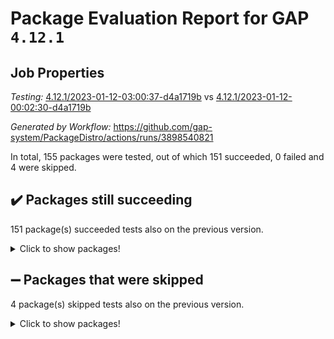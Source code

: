# Package Evaluation Report for GAP `4.12.1`

## Job Properties

*Testing:* [4.12.1/2023-01-12-03:00:37-d4a1719b](https://github.com/gap-system/PackageDistro/blob/data/reports/4.12.1/2023-01-12-03:00:37-d4a1719b) vs [4.12.1/2023-01-12-00:02:30-d4a1719b](https://github.com/gap-system/PackageDistro/blob/data/reports/4.12.1/2023-01-12-00:02:30-d4a1719b)

*Generated by Workflow:* https://github.com/gap-system/PackageDistro/actions/runs/3898540821

In total, 155 packages were tested, out of which 151 succeeded, 0 failed and 4 were skipped.

## :heavy_check_mark: Packages still succeeding

151 package(s) succeeded tests also on the previous version.
<details><summary>Click to show packages!</summary>

- 4ti2interface 2022.09-01 [(success)](https://github.com/gap-system/PackageDistro/actions/runs/3898540821/jobs/6657529860)
- ace 5.6.2 [(success)](https://github.com/gap-system/PackageDistro/actions/runs/3898540821/jobs/6657529954)
- aclib 1.3.2 [(success)](https://github.com/gap-system/PackageDistro/actions/runs/3898540821/jobs/6657530034)
- agt 0.3.1 [(success)](https://github.com/gap-system/PackageDistro/actions/runs/3898540821/jobs/6657530108)
- alnuth 3.2.1 [(success)](https://github.com/gap-system/PackageDistro/actions/runs/3898540821/jobs/6657530187)
- anupq 3.3.0 [(success)](https://github.com/gap-system/PackageDistro/actions/runs/3898540821/jobs/6657530282)
- atlasrep 2.1.6 [(success)](https://github.com/gap-system/PackageDistro/actions/runs/3898540821/jobs/6657530354)
- autodoc 2022.10.20 [(success)](https://github.com/gap-system/PackageDistro/actions/runs/3898540821/jobs/6657530435)
- automata 1.15 [(success)](https://github.com/gap-system/PackageDistro/actions/runs/3898540821/jobs/6657530525)
- automgrp 1.3.2 [(success)](https://github.com/gap-system/PackageDistro/actions/runs/3898540821/jobs/6657530613)
- autpgrp 1.11 [(success)](https://github.com/gap-system/PackageDistro/actions/runs/3898540821/jobs/6657530730)
- cap 2022.12-15 [(success)](https://github.com/gap-system/PackageDistro/actions/runs/3898540821/jobs/6657530803)
- caratinterface 2.3.4 [(success)](https://github.com/gap-system/PackageDistro/actions/runs/3898540821/jobs/6657530871)
- cddinterface 2022.11.01 [(success)](https://github.com/gap-system/PackageDistro/actions/runs/3898540821/jobs/6657530942)
- circle 1.6.5 [(success)](https://github.com/gap-system/PackageDistro/actions/runs/3898540821/jobs/6657531151)
- classicpres 1.22 [(success)](https://github.com/gap-system/PackageDistro/actions/runs/3898540821/jobs/6657531359)
- cohomolo 1.6.11 [(success)](https://github.com/gap-system/PackageDistro/actions/runs/3898540821/jobs/6657531445)
- congruence 1.2.4 [(success)](https://github.com/gap-system/PackageDistro/actions/runs/3898540821/jobs/6657531516)
- corelg 1.56 [(success)](https://github.com/gap-system/PackageDistro/actions/runs/3898540821/jobs/6657531609)
- crime 1.6 [(success)](https://github.com/gap-system/PackageDistro/actions/runs/3898540821/jobs/6657531696)
- crisp 1.4.6 [(success)](https://github.com/gap-system/PackageDistro/actions/runs/3898540821/jobs/6657531771)
- crypting 0.10.4 [(success)](https://github.com/gap-system/PackageDistro/actions/runs/3898540821/jobs/6657531855)
- cryst 4.1.25 [(success)](https://github.com/gap-system/PackageDistro/actions/runs/3898540821/jobs/6657531939)
- crystcat 1.1.10 [(success)](https://github.com/gap-system/PackageDistro/actions/runs/3898540821/jobs/6657532042)
- ctbllib 1.3.4 [(success)](https://github.com/gap-system/PackageDistro/actions/runs/3898540821/jobs/6657532119)
- cubefree 1.19 [(success)](https://github.com/gap-system/PackageDistro/actions/runs/3898540821/jobs/6657532203)
- curlinterface 2.3.1 [(success)](https://github.com/gap-system/PackageDistro/actions/runs/3898540821/jobs/6657532275)
- cvec 2.7.6 [(success)](https://github.com/gap-system/PackageDistro/actions/runs/3898540821/jobs/6657532339)
- datastructures 0.3.0 [(success)](https://github.com/gap-system/PackageDistro/actions/runs/3898540821/jobs/6657532408)
- deepthought 1.0.6 [(success)](https://github.com/gap-system/PackageDistro/actions/runs/3898540821/jobs/6657532485)
- design 1.7 [(success)](https://github.com/gap-system/PackageDistro/actions/runs/3898540821/jobs/6657532566)
- difsets 2.3.1 [(success)](https://github.com/gap-system/PackageDistro/actions/runs/3898540821/jobs/6657532638)
- digraphs 1.6.1 [(success)](https://github.com/gap-system/PackageDistro/actions/runs/3898540821/jobs/6657532721)
- edim 1.3.6 [(success)](https://github.com/gap-system/PackageDistro/actions/runs/3898540821/jobs/6657532795)
- example 4.3.3 [(success)](https://github.com/gap-system/PackageDistro/actions/runs/3898540821/jobs/6657532856)
- examplesforhomalg 2022.11-01 [(success)](https://github.com/gap-system/PackageDistro/actions/runs/3898540821/jobs/6657532947)
- factint 1.6.3 [(success)](https://github.com/gap-system/PackageDistro/actions/runs/3898540821/jobs/6657533019)
- ferret 1.0.9 [(success)](https://github.com/gap-system/PackageDistro/actions/runs/3898540821/jobs/6657533103)
- fga 1.4.0 [(success)](https://github.com/gap-system/PackageDistro/actions/runs/3898540821/jobs/6657533174)
- fining 1.5.4 [(success)](https://github.com/gap-system/PackageDistro/actions/runs/3898540821/jobs/6657533263)
- float 1.0.3 [(success)](https://github.com/gap-system/PackageDistro/actions/runs/3898540821/jobs/6657533324)
- format 1.4.3 [(success)](https://github.com/gap-system/PackageDistro/actions/runs/3898540821/jobs/6657533399)
- forms 1.2.9 [(success)](https://github.com/gap-system/PackageDistro/actions/runs/3898540821/jobs/6657533460)
- fplsa 1.2.6 [(success)](https://github.com/gap-system/PackageDistro/actions/runs/3898540821/jobs/6657533518)
- fr 2.4.12 [(success)](https://github.com/gap-system/PackageDistro/actions/runs/3898540821/jobs/6657533593)
- francy 1.2.5 [(success)](https://github.com/gap-system/PackageDistro/actions/runs/3898540821/jobs/6657533677)
- fwtree 1.3 [(success)](https://github.com/gap-system/PackageDistro/actions/runs/3898540821/jobs/6657533763)
- gapdoc 1.6.6 [(success)](https://github.com/gap-system/PackageDistro/actions/runs/3898540821/jobs/6657533844)
- gauss 2023.01-01 [(success)](https://github.com/gap-system/PackageDistro/actions/runs/3898540821/jobs/6657533963)
- gaussforhomalg 2022.08-03 [(success)](https://github.com/gap-system/PackageDistro/actions/runs/3898540821/jobs/6657534051)
- gbnp 1.0.5 [(success)](https://github.com/gap-system/PackageDistro/actions/runs/3898540821/jobs/6657534155)
- generalizedmorphismsforcap 2022.12-01 [(success)](https://github.com/gap-system/PackageDistro/actions/runs/3898540821/jobs/6657534245)
- genss 1.6.8 [(success)](https://github.com/gap-system/PackageDistro/actions/runs/3898540821/jobs/6657534340)
- gradedmodules 2022.09-02 [(success)](https://github.com/gap-system/PackageDistro/actions/runs/3898540821/jobs/6657534431)
- gradedringforhomalg 2022.11-01 [(success)](https://github.com/gap-system/PackageDistro/actions/runs/3898540821/jobs/6657534514)
- grape 4.9.0 [(success)](https://github.com/gap-system/PackageDistro/actions/runs/3898540821/jobs/6657534603)
- groupoids 1.71 [(success)](https://github.com/gap-system/PackageDistro/actions/runs/3898540821/jobs/6657534710)
- grpconst 2.6.3 [(success)](https://github.com/gap-system/PackageDistro/actions/runs/3898540821/jobs/6657534800)
- guarana 0.96.3 [(success)](https://github.com/gap-system/PackageDistro/actions/runs/3898540821/jobs/6657534866)
- guava 3.18 [(success)](https://github.com/gap-system/PackageDistro/actions/runs/3898540821/jobs/6657534953)
- hap 1.49 [(success)](https://github.com/gap-system/PackageDistro/actions/runs/3898540821/jobs/6657535042)
- hapcryst 0.1.15 [(success)](https://github.com/gap-system/PackageDistro/actions/runs/3898540821/jobs/6657535110)
- hecke 1.5.3 [(success)](https://github.com/gap-system/PackageDistro/actions/runs/3898540821/jobs/6657535174)
- help 3.5 [(success)](https://github.com/gap-system/PackageDistro/actions/runs/3898540821/jobs/6657535267)
- homalg 2022.12-02 [(success)](https://github.com/gap-system/PackageDistro/actions/runs/3898540821/jobs/6657535348)
- homalgtocas 2022.11-02 [(success)](https://github.com/gap-system/PackageDistro/actions/runs/3898540821/jobs/6657535425)
- idrel 2.44 [(success)](https://github.com/gap-system/PackageDistro/actions/runs/3898540821/jobs/6657535501)
- images 1.3.1 [(success)](https://github.com/gap-system/PackageDistro/actions/runs/3898540821/jobs/6657535908)
- intpic 0.3.0 [(success)](https://github.com/gap-system/PackageDistro/actions/runs/3898540821/jobs/6657535992)
- io 4.8.0 [(success)](https://github.com/gap-system/PackageDistro/actions/runs/3898540821/jobs/6657536070)
- io_forhomalg 2022.11-01 [(success)](https://github.com/gap-system/PackageDistro/actions/runs/3898540821/jobs/6657536150)
- irredsol 1.4.4 [(success)](https://github.com/gap-system/PackageDistro/actions/runs/3898540821/jobs/6657536271)
- json 2.1.1 [(success)](https://github.com/gap-system/PackageDistro/actions/runs/3898540821/jobs/6657536371)
- jupyterkernel 1.4.1 [(success)](https://github.com/gap-system/PackageDistro/actions/runs/3898540821/jobs/6657536496)
- jupyterviz 1.5.6 [(success)](https://github.com/gap-system/PackageDistro/actions/runs/3898540821/jobs/6657536602)
- kan 1.34 [(success)](https://github.com/gap-system/PackageDistro/actions/runs/3898540821/jobs/6657536688)
- kbmag 1.5.11 [(success)](https://github.com/gap-system/PackageDistro/actions/runs/3898540821/jobs/6657536778)
- laguna 3.9.5 [(success)](https://github.com/gap-system/PackageDistro/actions/runs/3898540821/jobs/6657536875)
- liealgdb 2.2.1 [(success)](https://github.com/gap-system/PackageDistro/actions/runs/3898540821/jobs/6657536952)
- liepring 2.8 [(success)](https://github.com/gap-system/PackageDistro/actions/runs/3898540821/jobs/6657537074)
- liering 2.4.2 [(success)](https://github.com/gap-system/PackageDistro/actions/runs/3898540821/jobs/6657537181)
- linearalgebraforcap 2022.12-04 [(success)](https://github.com/gap-system/PackageDistro/actions/runs/3898540821/jobs/6657537271)
- localizeringforhomalg 2022.11-01 [(success)](https://github.com/gap-system/PackageDistro/actions/runs/3898540821/jobs/6657537376)
- loops 3.4.3 [(success)](https://github.com/gap-system/PackageDistro/actions/runs/3898540821/jobs/6657537459)
- lpres 1.0.3 [(success)](https://github.com/gap-system/PackageDistro/actions/runs/3898540821/jobs/6657537548)
- majoranaalgebras 1.5.1 [(success)](https://github.com/gap-system/PackageDistro/actions/runs/3898540821/jobs/6657537651)
- mapclass 1.4.6 [(success)](https://github.com/gap-system/PackageDistro/actions/runs/3898540821/jobs/6657537745)
- matgrp 0.70 [(success)](https://github.com/gap-system/PackageDistro/actions/runs/3898540821/jobs/6657537854)
- matricesforhomalg 2023.01-01 [(success)](https://github.com/gap-system/PackageDistro/actions/runs/3898540821/jobs/6657537957)
- modisom 2.5.3 [(success)](https://github.com/gap-system/PackageDistro/actions/runs/3898540821/jobs/6657538013)
- modulepresentationsforcap 2022.12-01 [(success)](https://github.com/gap-system/PackageDistro/actions/runs/3898540821/jobs/6657538100)
- modules 2022.11-01 [(success)](https://github.com/gap-system/PackageDistro/actions/runs/3898540821/jobs/6657538187)
- monoidalcategories 2022.12-01 [(success)](https://github.com/gap-system/PackageDistro/actions/runs/3898540821/jobs/6657538274)
- nconvex 2022.09-01 [(success)](https://github.com/gap-system/PackageDistro/actions/runs/3898540821/jobs/6657538539)
- nilmat 1.4.2 [(success)](https://github.com/gap-system/PackageDistro/actions/runs/3898540821/jobs/6657538851)
- nock 1.5 [(success)](https://github.com/gap-system/PackageDistro/actions/runs/3898540821/jobs/6657538968)
- normalizinterface 1.3.5 [(success)](https://github.com/gap-system/PackageDistro/actions/runs/3898540821/jobs/6657539053)
- nq 2.5.9 [(success)](https://github.com/gap-system/PackageDistro/actions/runs/3898540821/jobs/6657539128)
- numericalsgps 1.3.1 [(success)](https://github.com/gap-system/PackageDistro/actions/runs/3898540821/jobs/6657539210)
- openmath 11.5.2 [(success)](https://github.com/gap-system/PackageDistro/actions/runs/3898540821/jobs/6657539313)
- orb 4.9.0 [(success)](https://github.com/gap-system/PackageDistro/actions/runs/3898540821/jobs/6657539405)
- packagemanager 1.3.2 [(success)](https://github.com/gap-system/PackageDistro/actions/runs/3898540821/jobs/6657539516)
- patternclass 2.4.3 [(success)](https://github.com/gap-system/PackageDistro/actions/runs/3898540821/jobs/6657539600)
- permut 2.0.4 [(success)](https://github.com/gap-system/PackageDistro/actions/runs/3898540821/jobs/6657539712)
- polenta 1.3.10 [(success)](https://github.com/gap-system/PackageDistro/actions/runs/3898540821/jobs/6657539797)
- polymaking 0.8.6 [(success)](https://github.com/gap-system/PackageDistro/actions/runs/3898540821/jobs/6657539873)
- primgrp 3.4.3 [(success)](https://github.com/gap-system/PackageDistro/actions/runs/3898540821/jobs/6657539968)
- profiling 2.5.2 [(success)](https://github.com/gap-system/PackageDistro/actions/runs/3898540821/jobs/6657540048)
- qpa 1.34 [(success)](https://github.com/gap-system/PackageDistro/actions/runs/3898540821/jobs/6657540172)
- quagroup 1.8.3 [(success)](https://github.com/gap-system/PackageDistro/actions/runs/3898540821/jobs/6657540251)
- radiroot 2.9 [(success)](https://github.com/gap-system/PackageDistro/actions/runs/3898540821/jobs/6657540341)
- rcwa 4.7.1 [(success)](https://github.com/gap-system/PackageDistro/actions/runs/3898540821/jobs/6657540439)
- rds 1.8 [(success)](https://github.com/gap-system/PackageDistro/actions/runs/3898540821/jobs/6657540526)
- recog 1.4.2 [(success)](https://github.com/gap-system/PackageDistro/actions/runs/3898540821/jobs/6657540615)
- repndecomp 1.3.0 [(success)](https://github.com/gap-system/PackageDistro/actions/runs/3898540821/jobs/6657540713)
- repsn 3.1.0 [(success)](https://github.com/gap-system/PackageDistro/actions/runs/3898540821/jobs/6657540804)
- resclasses 4.7.3 [(success)](https://github.com/gap-system/PackageDistro/actions/runs/3898540821/jobs/6657540880)
- ringsforhomalg 2022.11-01 [(success)](https://github.com/gap-system/PackageDistro/actions/runs/3898540821/jobs/6657540965)
- sco 2022.09-01 [(success)](https://github.com/gap-system/PackageDistro/actions/runs/3898540821/jobs/6657541055)
- scscp 2.4.0 [(success)](https://github.com/gap-system/PackageDistro/actions/runs/3898540821/jobs/6657541154)
- semigroups 5.2.0 [(success)](https://github.com/gap-system/PackageDistro/actions/runs/3898540821/jobs/6657541243)
- sglppow 2.3 [(success)](https://github.com/gap-system/PackageDistro/actions/runs/3898540821/jobs/6657541329)
- sgpviz 0.999.5 [(success)](https://github.com/gap-system/PackageDistro/actions/runs/3898540821/jobs/6657541406)
- simpcomp 2.1.14 [(success)](https://github.com/gap-system/PackageDistro/actions/runs/3898540821/jobs/6657541485)
- singular 2022.09.23 [(success)](https://github.com/gap-system/PackageDistro/actions/runs/3898540821/jobs/6657541566)
- sl2reps 1.1 [(success)](https://github.com/gap-system/PackageDistro/actions/runs/3898540821/jobs/6657541640)
- sla 1.5.3 [(success)](https://github.com/gap-system/PackageDistro/actions/runs/3898540821/jobs/6657541714)
- smallgrp 1.5.1 [(success)](https://github.com/gap-system/PackageDistro/actions/runs/3898540821/jobs/6657541786)
- smallsemi 0.6.13 [(success)](https://github.com/gap-system/PackageDistro/actions/runs/3898540821/jobs/6657541859)
- sonata 2.9.6 [(success)](https://github.com/gap-system/PackageDistro/actions/runs/3898540821/jobs/6657541924)
- sophus 1.27 [(success)](https://github.com/gap-system/PackageDistro/actions/runs/3898540821/jobs/6657541997)
- spinsym 1.5.2 [(success)](https://github.com/gap-system/PackageDistro/actions/runs/3898540821/jobs/6657542070)
- standardff 0.9.4 [(success)](https://github.com/gap-system/PackageDistro/actions/runs/3898540821/jobs/6657542139)
- symbcompcc 1.3.2 [(success)](https://github.com/gap-system/PackageDistro/actions/runs/3898540821/jobs/6657542214)
- thelma 1.3 [(success)](https://github.com/gap-system/PackageDistro/actions/runs/3898540821/jobs/6657542282)
- tomlib 1.2.9 [(success)](https://github.com/gap-system/PackageDistro/actions/runs/3898540821/jobs/6657542360)
- toolsforhomalg 2022.12-01 [(success)](https://github.com/gap-system/PackageDistro/actions/runs/3898540821/jobs/6657542445)
- toric 1.9.5 [(success)](https://github.com/gap-system/PackageDistro/actions/runs/3898540821/jobs/6657542520)
- toricvarieties 2022.07.13 [(success)](https://github.com/gap-system/PackageDistro/actions/runs/3898540821/jobs/6657542608)
- transgrp 3.6.3 [(success)](https://github.com/gap-system/PackageDistro/actions/runs/3898540821/jobs/6657542713)
- ugaly 4.0.3 [(success)](https://github.com/gap-system/PackageDistro/actions/runs/3898540821/jobs/6657542796)
- unipot 1.5 [(success)](https://github.com/gap-system/PackageDistro/actions/runs/3898540821/jobs/6657542873)
- unitlib 4.1.0 [(success)](https://github.com/gap-system/PackageDistro/actions/runs/3898540821/jobs/6657542957)
- utils 0.81 [(success)](https://github.com/gap-system/PackageDistro/actions/runs/3898540821/jobs/6657543027)
- uuid 0.7 [(success)](https://github.com/gap-system/PackageDistro/actions/runs/3898540821/jobs/6657543106)
- walrus 0.9991 [(success)](https://github.com/gap-system/PackageDistro/actions/runs/3898540821/jobs/6657543170)
- wedderga 4.10.2 [(success)](https://github.com/gap-system/PackageDistro/actions/runs/3898540821/jobs/6657543258)
- xmod 2.88 [(success)](https://github.com/gap-system/PackageDistro/actions/runs/3898540821/jobs/6657543336)
- xmodalg 1.23 [(success)](https://github.com/gap-system/PackageDistro/actions/runs/3898540821/jobs/6657543419)
- yangbaxter 0.10.2 [(success)](https://github.com/gap-system/PackageDistro/actions/runs/3898540821/jobs/6657543507)
- zeromqinterface 0.14 [(success)](https://github.com/gap-system/PackageDistro/actions/runs/3898540821/jobs/6657543594)
</details>

## :heavy_minus_sign: Packages that were skipped

4 package(s) skipped tests also on the previous version.
<details><summary>Click to show packages!</summary>

- browse 1.8.19 [(skipped)](https://github.com/gap-system/PackageDistro/actions/runs/3898540821/jobs/6657363709)
- itc 1.5.1 [(skipped)](https://github.com/gap-system/PackageDistro/actions/runs/3898540821/jobs/6657363709)
- polycyclic 2.16 [(skipped)](https://github.com/gap-system/PackageDistro/actions/runs/3898540821/jobs/6657363709)
- xgap 4.31 [(skipped)](https://github.com/gap-system/PackageDistro/actions/runs/3898540821/jobs/6657363709)
</details>

